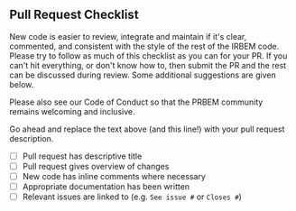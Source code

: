 ## Pull Request Checklist
New code is easier to review, integrate and maintain if it's
clear, commented, and consistent with the style of the rest
of the IRBEM code.
Please try to follow as much of this checklist as you can for
your PR. If you can't hit everything, or don't know how to,
then submit the PR and the rest can be discussed during review.
Some additional suggestions are given below.

Please also see our Code of Conduct so that the PRBEM community
remains welcoming and inclusive.

Go ahead and replace the text above (and this line!) with your
pull request description.

- [ ] Pull request has descriptive title
- [ ] Pull request gives overview of changes
- [ ] New code has inline comments where necessary
- [ ] Appropriate documentation has been written
- [ ] Relevant issues are linked to (e.g. `See issue #` or `Closes #`)

<!--
Thank you so much for your pull request (PR)!  The PRBEM community appreciates your
help and feedback.  To help us review your contribution, please
consider the following points:

- Do not create the PR out of master, but out of a separate branch. See `WORKFLOW.md`.

- The PR title should summarize the changes, for example "Fix root finding in field line trace",
  or "Updated IGRF coefficients for 2025". Avoid non-descriptive titles such as "Bug fix" or
  "Updates".

- The PR summary should provide at least 1-2 sentences describing the pull request
  in detail (Why is this change required?  What problem does it solve?) and
  link to any relevant issues. If the PR resolves an issue, please write this in the summary
  so that github will automatically close the issue. E.g. "This PR closes #1".

- Please also try to describe what testing has been done to unsure the correctness and robustness
  of the updates.

We understand that working with PRs can be tricky, even for seasoned contributors.
Please let us know if reviews are unclear or our recommendations seem like excessive work.
If you would like help in addressing a reviewer's comments, or if your PR hasn't been
reviewed in a reasonable timeframe please just comment again.
-->
